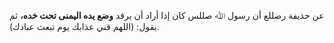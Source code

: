عن حذيفة رضللع  أن رسول ﷲ صللس كان إذا أراد أن يرقد **وضع يده اليمنى تحت خده،** ثم يقول: (اللهم قني عذابك يوم تبعث عبادك).